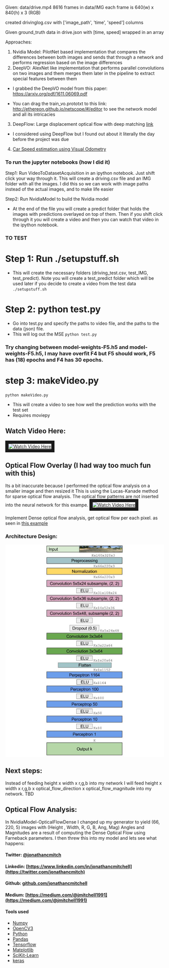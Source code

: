 Given: data/drive.mp4
8616 frames in data/IMG
each frame is 640(w) x 840(h) x 3 (RGB)

created drivinglog.csv with ['image_path', 'time', 'speed'] columns

Given ground_truth data in drive.json with [time, speed] wrapped in an array

Approaches:
1) Nvidia Model: PilotNet based implementation that compares the differences between both images and sends that through a network and performs regression based on the image differences
2) DeepVO: AlexNet like implementation that performs parallel convolutions on two images and them merges them later in the pipeline to extract special features between them

* I grabbed the DeepVO model from this paper: https://arxiv.org/pdf/1611.06069.pdf

* You can drag the train_vo.prototxt to this link: http://ethereon.github.io/netscope/#/editor
to see the network model and all its intricacies

3) DeepFlow: Large displacement optical flow with deep matching [link](http://www.cv-foundation.org/openaccess/content_iccv_2013/papers/Weinzaepfel_DeepFlow_Large_Displacement_2013_ICCV_paper.pdf)
* I considered using DeepFlow but I found out about it literally the day before the project was due

4) [Car Speed estimation using Visual Odometry](http://nicolovaligi.com/car-speed-estimation-windshield-camera.html)

### To run the jupyter notebooks (how I did it)
Step1: Run VideoToDatasetAcquisition in an ipython notebook. Just shift click your way through it. This will create a driving.csv file and an IMG folder with all the images. I did this so we can work with image paths instead of the actual images, and to make life easier

Step2: Run NvidiaModel to build the Nvidia model
* At the end of the file you will create a predict folder that holds the images with predictions overlayed on top of them. Then if you shift click through it you will create a video and then you can watch that video in the ipython notebook.



### TO TEST
# Step 1: Run ./setupstuff.sh 
* This will create the necessary folders (driving_test.csv, test_IMG, test_predict). Note you will create a test_predict folder which will be used later if you decide to create a video from the test data
`./setupstuff.sh`

# Step 2: python test.py
* Go into test.py and specify the paths to video file, and the paths to the data (json) file. 
* This will log out the MSE
`python test.py`

### Try changing between model-weights-F5.h5 and model-weights-F5.h5, I may have overfit F4 but F5 should work, F5 has (18) epochs and F4 has 30 epochs. 
# step 3: makeVideo.py
`python makeVideo.py`
* This will create a video to see how well the prediction works with the test set
* Requires moviepy

## Watch Video Here:
<a href="http://www.youtube.com/embed/WofBjhlaWqQ
" target="_blank"><img src="http://img.youtube.com/vi/WofBjhlaWqQ/0.jpg" 
alt="Watch Video Here" width="480" height="180" border="10" /></a>

## Optical Flow Overlay (I had way too much fun with this)
Its a bit inaccurate because I performed the optical flow analysis on a smaller image and then resized it
This is using the Lucas-Kanade method for sparse optical flow analysis. The optical flow patterns are not inserted into the neural network for this exampe. 
<a href="http://www.youtube.com/embed/2XOGCPJy3Rg
" target="_blank"><img src="http://img.youtube.com/vi/2XOGCPJy3Rg/0.jpg" 
alt="Watch Video Here" width="480" height="180" border="10" /></a>

Implement Dense optical flow analysis, get optical flow per each pixel. as seen in [this example](http://docs.opencv.org/3.1.0/d7/d8b/tutorial_py_lucas_kanade.html)

### Architecture Design:
![architecture design](https://github.com/JonathanCMitchell/CarND-Behavioral-Cloning-P3/blob/Master/plots/Convnet%20Architecture%20Nvidia%20Model.jpg)

## Next steps:
Instead of feeding height x width x r,g,b into my network I will feed height x width x r,g,b x optical_flow_direction x optical_flow_magnitude into my network. TBD

## Optical Flow Analysis:
In NvidiaModel-OpticalFlowDense I changed up my generator to yield (66, 220, 5) images with (Height , Width, R, G, B, Ang, Mag) Angles and Magnitudes are a result of computing the Dense Optical Flow using Farneback parameters. I then threw this into my model and lets see what happens: 

#### Twitter: [@jonathancmitch](https://twitter.com/jonathancmitch)
#### Linkedin: [https://www.linkedin.com/in/jonathancmitchell](https://twitter.com/jonathancmitch)
#### Github: [github.com/jonathancmitchell](github.com/jonathancmitchell)
#### Medium: [https://medium.com/@jmitchell1991](https://medium.com/@jmitchell1991)


#### Tools used
* [Numpy](http://www.numpy.org/)
* [OpenCV3](http://pandas.pydata.org/)
* [Python](https://www.python.org/)
* [Pandas](http://pandas.pydata.org/)
* [Tensorflow](https://www.tensorflow.org/)
* [Matplotlib](http://matplotlib.org/api/pyplot_api.html)
* [SciKit-Learn](http://scikit-learn.org/)
* [keras](http://keras.io)
